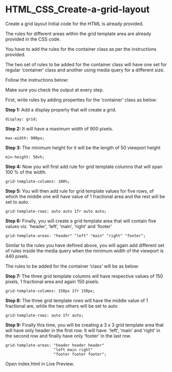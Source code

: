 # HTML_CSS_Create-a-grid-layout
Create a grid layout
Initial code for the HTML is already provided.

The rules for different areas within the grid template area are already provided in the CSS code. 

You have to add the rules for the container class as per the instructions provided.

The two set of rules to be added for the container class will have one set for regular ‘container’ class and another using media query for a different size.

Follow the instructions below:

Make sure you check the output at every step.

First, write rules by adding properties for the ‘container’ class as below:

**Step 1:**  Add a display property that will create a grid.

```
display: grid;
```

**Step 2:**  It will have a maximum width of 900 pixels.

```
max-width: 900px;
```

**Step 3:**  The minimum height for it will be the length of 50 viewport height

```
min-height: 50vh;
```

**Step 4:**  Now you will first add rule for grid template columns that will span 100 % of the width.

```
grid-template-columns: 100%;
```

**Step 5:**  You will then add rule for grid template values for five rows, of which the middle one will have value of 1 fractional area and the rest will be set to auto.

```
grid-template-rows: auto auto 1fr auto auto;
```

**Step 6:**  Finally, you will create a grid template area that will contain five values viz. ‘header’, ‘left’, ‘main’, ‘right’ and ‘footer’

```
grid-template-areas: "header" "left" "main" "right" "footer";
```

Similar to the rules you have defined above, you will again add different set of rules inside the media query when the minimum width of the viewport is 440 pixels.

The rules to be added for the container ‘class’ will be as below:

**Step 7:**  The three grid template columns will have respective values of 150 pixels, 1 fractional area and again 150 pixels.

```
grid-template-columns: 150px 1fr 150px;
```

**Step 8:**  The three grid template rows will have the middle value of 1 fractional are, while the two others will be set to auto

```
grid-template-rows: auto 1fr auto;
```

**Step 9:**  Finally this time, you will be creating a 3 x 3 grid template area that will have only header in the first row. It will have  ‘left’, ‘main’ and ‘right’ in the second row and finally have only ‘footer’ in the last row.

```
grid-template-areas: "header header header" 
                     "left main right" 
					 "footer footer footer";
```


Open index.html in Live Preview.
